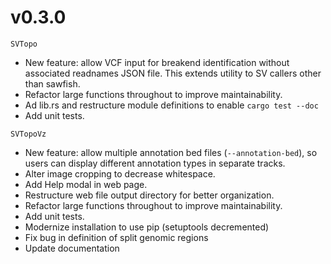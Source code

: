 # v0.3.0

`SVTopo`
* New feature: allow VCF input for breakend identification without associated readnames JSON file. This extends utility to SV callers other than sawfish.
* Refactor large functions throughout to improve maintainability.
* Ad lib.rs and restructure module definitions to enable `cargo test --doc`
* Add unit tests.

`SVTopoVz`
* New feature: allow multiple annotation bed files (`--annotation-bed`), so users can display different annotation types in separate tracks.
* Alter image cropping to decrease whitespace.
* Add Help modal in web page.
* Restructure web file output directory for better organization.
* Refactor large functions throughout to improve maintainability.
* Add unit tests.
* Modernize installation to use pip (setuptools decremented)
* Fix bug in definition of split genomic regions
* Update documentation
